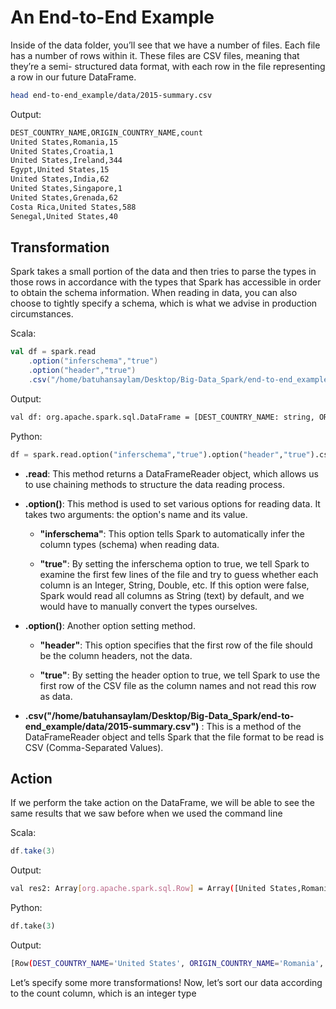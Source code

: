 # An End-to-End Example

Inside of the data folder, you’ll see that we have a number of files. 
Each file has a number of rows within it. These files are CSV files, meaning that they’re a semi-
structured data format, with each row in the file representing a row in our future DataFrame.

```bash
head end-to-end_example/data/2015-summary.csv
```

Output:
```bash
DEST_COUNTRY_NAME,ORIGIN_COUNTRY_NAME,count
United States,Romania,15
United States,Croatia,1
United States,Ireland,344
Egypt,United States,15
United States,India,62
United States,Singapore,1
United States,Grenada,62
Costa Rica,United States,588
Senegal,United States,40
```
## Transformation
Spark takes a small portion of the data and then tries to parse the types in those rows in accordance with the types that Spark has accessible in order to obtain the schema information.  When reading in data, you can also choose to tightly specify a schema, which is what we advise in production circumstances.</p>
Scala:
```scala
val df = spark.read 
    .option("inferschema","true") 
    .option("header","true")
    .csv("/home/batuhansaylam/Desktop/Big-Data_Spark/end-to-end_example/data/2015-summary.csv")
```
Output:
```bash
val df: org.apache.spark.sql.DataFrame = [DEST_COUNTRY_NAME: string, ORIGIN_COUNTRY_NAME: string ... 1 more field]
```
Python:
```python
df = spark.read.option("inferschema","true").option("header","true").csv("/home/batuhansaylam/Desktop/Big-Data_Spark/end-to-end_example/data/2015-summary.csv")
```
- **.read**: This method returns a DataFrameReader object, which allows us to use chaining methods to structure the data reading process.

- **.option()**: This method is used to set various options for reading data. It takes two arguments: the option's name and its value.

  - **"inferschema"**: This option tells Spark to automatically infer the column types (schema) when reading data.

  - **"true"**: By setting the inferschema option to true, we tell Spark to examine the first few lines of the file and try to guess whether each column is an Integer, String, Double, etc. If this option were false, Spark would read all columns as String (text) by default, and we would have to manually convert the types ourselves.
- **.option()**: Another option setting method.

  - **"header"**: This option specifies that the first row of the file should be the column headers, not the data.

  - **"true"**: By setting the header option to true, we tell Spark to use the first row of the CSV file as the column names and not read this row as data.

- **.csv("/home/batuhansaylam/Desktop/Big-Data_Spark/end-to-end_example/data/2015-summary.csv")** : This is a method of the DataFrameReader object and tells Spark that the file format to be read is CSV (Comma-Separated Values).

## Action

If we perform the take action on the DataFrame, we will be able to see the same results that we
saw before when we used the command line</p>
Scala:
```scala
df.take(3)
```

Output:
```bash
val res2: Array[org.apache.spark.sql.Row] = Array([United States,Romania,15], [United States,Croatia,1], [United States,Ireland,344])
```
Python:
```python
df.take(3)
```

Output: 
```bash
[Row(DEST_COUNTRY_NAME='United States', ORIGIN_COUNTRY_NAME='Romania', count=15), Row(DEST_COUNTRY_NAME='United States', ORIGIN_COUNTRY_NAME='Croatia', count=1), Row(DEST_COUNTRY_NAME='United States', ORIGIN_COUNTRY_NAME='Ireland', count=344)]
```

Let’s specify some more transformations! Now, let’s sort our data according to the count
column, which is an integer type</p>